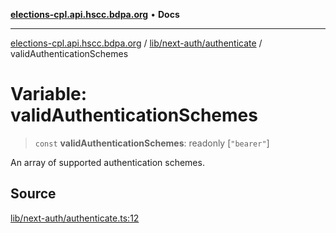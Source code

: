 [**elections-cpl.api.hscc.bdpa.org**](../../../../README.md) • **Docs**

***

[elections-cpl.api.hscc.bdpa.org](../../../../README.md) / [lib/next-auth/authenticate](../README.md) / validAuthenticationSchemes

# Variable: validAuthenticationSchemes

> `const` **validAuthenticationSchemes**: readonly [`"bearer"`]

An array of supported authentication schemes.

## Source

[lib/next-auth/authenticate.ts:12](https://github.com/nhscc/elections_cpl.api.hscc.bdpa.org/blob/46ed5b306a3fd199be2bd28706c3da03542c6da3/lib/next-auth/authenticate.ts#L12)
